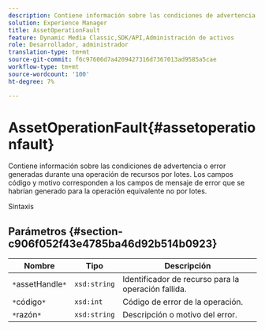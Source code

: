 ```yaml
---
description: Contiene información sobre las condiciones de advertencia o error generadas durante una operación de recursos por lotes. Los campos código y motivo corresponden a los campos de mensaje de error que se habrían generado para la operación equivalente no por lotes.
solution: Experience Manager
title: AssetOperationFault
feature: Dynamic Media Classic,SDK/API,Administración de activos
role: Desarrollador, administrador
translation-type: tm+mt
source-git-commit: f6c97606d7a4209427316d7367013ad9585a5cae
workflow-type: tm+mt
source-wordcount: '100'
ht-degree: 7%

---
```



# AssetOperationFault{#assetoperationfault}

Contiene información sobre las condiciones de advertencia o error generadas durante una operación de recursos por lotes. Los campos código y motivo corresponden a los campos de mensaje de error que se habrían generado para la operación equivalente no por lotes.

Sintaxis

## Parámetros {#section-c906f052f43e4785ba46d92b514b0923}

| Nombre | Tipo | Descripción |
|---|---|---|
| `*`assetHandle`*` | `xsd:string` | Identificador de recurso para la operación fallida. |
| `*`código`*` | `xsd:int` | Código de error de la operación. |
| `*`razón`*` | `xsd:string` | Descripción o motivo del error. |

